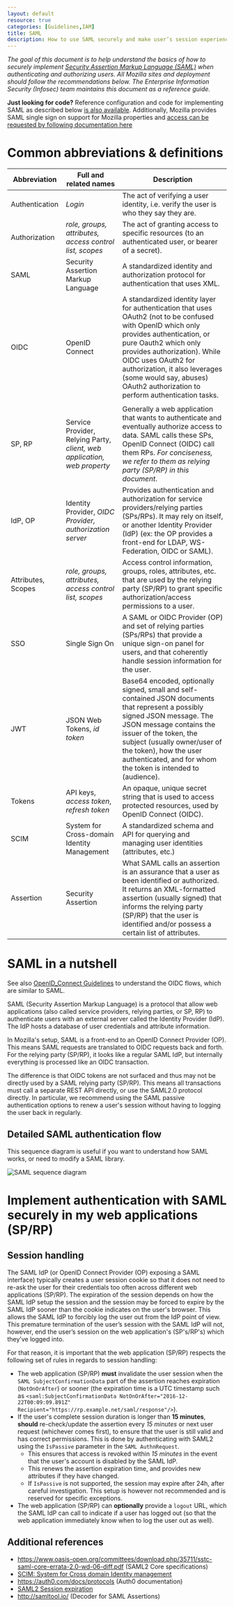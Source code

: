 ```yaml
---
layout: default
resource: true
categories: [Guidelines,IAM]
title: SAML
description: How to use SAML securely and make user’s session experience better
---
```


*The goal of this document is to help understand the basics of how to securely implement [Security Assertion Markup Language (SAML)](https://en.wikipedia.org/wiki/SAML) when authenticating and authorizing users.
All Mozilla sites and deployment should follow the recommendations below.
The Enterprise Information Security (Infosec) team maintains this document as a reference guide.*

**Just looking for code?** Reference configuration and code for implementing SAML as described below [is also available](https://github.com/mozilla-iam/testrp.security.allizom.org).
Additionally, Mozilla provides SAML single sign on support for Mozilla properties and [access can be requested by following documentation here](https://mana.mozilla.org/wiki/display/SECURITY/SSO+Request+Form)


# Common abbreviations & definitions

| Abbreviation       | Full and related names                                                   | Description                                                                                                                                                                                                                                                                                                                         |
|--------------------|--------------------------------------------------------------------------|-------------------------------------------------------------------------------------------------------------------------------------------------------------------------------------------------------------------------------------------------------------------------------------------------------------------------------------|
| Authentication     | *Login*                                                                  | The act of verifying a user identity, i.e. verify the user is who they say they are.                                                                                                                                                                                                                                                |
| Authorization      | *role, groups, attributes, access control list, scopes*                  | The act of granting access to specific resources (to an authenticated user, or bearer of a secret).                                                                                                                                                                                                                                 |
| SAML               | Security Assertion Markup Language                                       | A standardized identity and authorization protocol for authentication that uses XML.                                                                                                                                                                                                                                                |
| OIDC               | OpenID Connect                                                           | A standardized identity layer for authentication that uses OAuth2 (not to be confused with OpenID which only provides authentication, or pure Oauth2 which only provides authorization). While OIDC uses OAuth2 for authorization, it also leverages (some would say, abuses) OAuth2 authorization to perform authentication tasks. |
||
| SP, RP             | Service Provider, Relying Party, *client, web application, web property* | Generally a web application that wants to authenticate and eventually authorize access to data. SAML calls these SPs, OpenID Connect (OIDC) call them RPs. *For conciseness, we refer to them as relying party (SP/RP) in this document*.                                                                                           |
| IdP, OP            | Identity Provider, *OIDC Provider, authorization server*                 | Provides authentication and authorization for service providers/relying parties (SPs/RPs). It may rely on itself, or another Identity Provider (IdP) (ex: the OP provides a front-end for LDAP, WS-Federation, OIDC or SAML).                                                                                                       |
| Attributes, Scopes | *role, groups, attributes, access control list, scopes*                  | Access control information, groups, roles, attributes, etc. that are used by the relying party (SP/RP) to grant specific authorization/access permissions to a user.                                                                                                                                                                |
| SSO                | Single Sign On                                                           | A SAML or OIDC Provider (OP) and set of relying parties (SPs/RPs) that provide a unique sign-on panel for users, and that coherently handle session information for the user.                                                                                                                                                       |
| JWT                | JSON Web Tokens, *id token*                                              | Base64 encoded, optionally signed, small and self-contained JSON documents that represent a possibly signed JSON message. The JSON message contains the issuer of the token, the subject (usually owner/user of the token), how the user authenticated, and for whom the token is intended to (audience).                           |
| Tokens             | API keys, *access token*, *refresh token*                                | An opaque, unique secret string that is used to access protected resources, used by OpenID Connect (OIDC).                                                                                                                                                                                                                          |
| SCIM               | System for Cross-domain Identity Management                              | A standardized schema and API for querying and managing user identities (attributes, etc.)                                                                                                                                                                                                                                          |
| Assertion          | Security Assertion                                                       | What SAML calls an assertion is an assurance that a user as been identified or authorized. It returns an XML-formatted assertion (usually signed) that informs the relying party (SP/RP) that the user is identified and/or possess a certain list of attributes.                                                                   |

# SAML in a nutshell

See also [OpenID\_Connect Guidelines](openid_connect) to understand the OIDC flows, which are similar to SAML.

SAML (Security Assertion Markup Language) is a protocol that allow web applications (also called service providers, relying parties, or SP, RP) to authenticate users with an external server called the Identity Provider (IdP). The IdP hosts a database of user credentials and attribute information.

In Mozilla's setup, SAML is a front-end to an OpenID Connect Provider (OP). This means SAML requests are translated to OIDC requests back and forth. For the relying party (SP/RP), it looks like a regular SAML IdP, but internally everything is processed like an OIDC transaction.

The difference is that OIDC tokens are not surfaced and thus may not be directly used by a SAML relying party (SP/RP). This means all transactions must call a separate REST API directly, or use the SAML2.0 protocol directly. In particular, we recommend using the SAML passive authentication options to renew a user's session without having to logging the user back in regularly.

## Detailed SAML authentication flow

This sequence diagram is useful if you want to understand how SAML works, or need to modify a SAML library.

![SAML sequence diagram](/guidelines/assets/images/SAML_sequence_diagram.png)

# Implement authentication with SAML securely in my web applications (SP/RP)

## Session handling

The SAML IdP (or OpenID Connect Provider (OP) exposing a SAML interface) typically creates a user session cookie so that it does not need to re-ask the user for their credentials too often across different web applications (SP/RP). The expiration of the session depends on how the SAML IdP setup the session and the session may be forced to expire by the SAML IdP sooner than the cookie indicates on the user's browser. This allows the SAML IdP to forcibly log the user out from the IdP point of view. This premature termination of the user’s session with the SAML IdP will not, however, end the user’s session on the web application's (SP's/RP's) which they’ve logged into.

For that reason, it is important that the web application (SP/RP) respects the following set of rules in regards to session handling:

-   The web application (SP/RP) **must** invalidate the user session when the `SAML SubjectConfirmationData` part of the assertion reaches expiration (`NotOnOrAfter`) or sooner (the expiration time is a UTC timestamp such as `<saml:SubjectConfirmationData NotOnOrAfter="2016-12-22T00:09:09.891Z" Recipient="https://rp.example.net/saml/response"/>`).
-   If the user's complete session duration is longer than **15 minutes**, **should** re-check/update the assertion every *15 minutes* or next user request (whichever comes first), to ensure that the user is still valid and has correct permissions. This is done by authenticating with SAML2 using the `IsPassive` parameter in the `SAML AuthnRequest`.
    -   This ensures that access is revoked within *15 minutes* in the event that the user's account is disabled by the SAML IdP.
    -   This renews the assertion expiration time, and provides new attributes if they have changed.
    -   If `IsPassive` is not supported, the session may expire after 24h, after careful investigation. This setup is however not recommended and is reserved for specific exceptions.
-   The web application (SP/RP) can **optionally** provide a `logout` URL, which the SAML IdP can call to indicate if a user has logged out (so that the web application immediately know when to log the user out as well).

## Additional references

-   <https://www.oasis-open.org/committees/download.php/35711/sstc-saml-core-errata-2.0-wd-06-diff.pdf> (SAML2 Core specifications)
-   [SCIM: System for Cross domain Identity management](http://www.simplecloud.info/)
-   <https://auth0.com/docs/protocols> (Auth0 documentation)
-   [SAML2 Session expiration](https://stackoverflow.com/questions/29508906/notonorafter-in-subjectconfirmationdata-and-conditions-and-sessionnotonorafter)
-   <http://samltool.io/> (Decoder for SAML Assertions)
